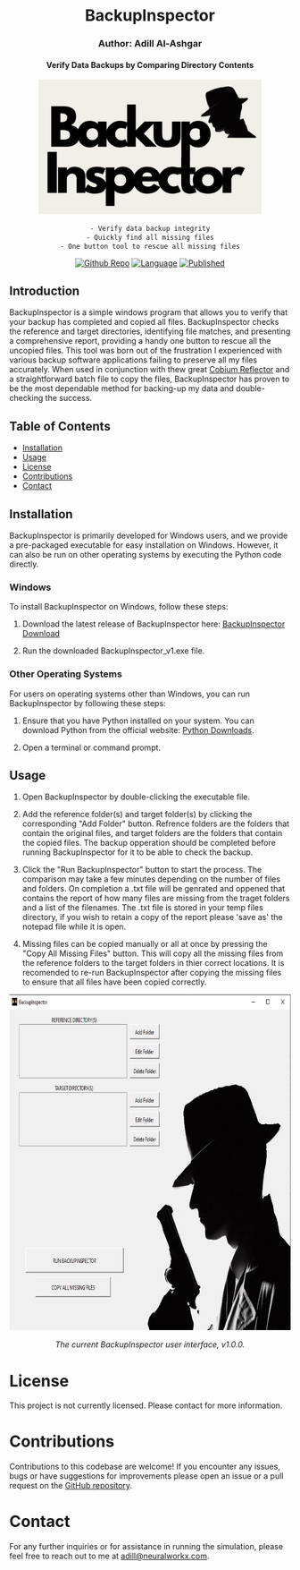 <div align="center">

# BackupInspector
### Author: Adill Al-Ashgar
#### Verify Data Backups by Comparing Directory Contents

<img src="Images/BackupInspector_logo.png" width="400"> 

    - Verify data backup integrity
    - Quickly find all missing files
    - One button tool to rescue all missing files

[![Github Repo](https://img.shields.io/badge/GitHub_Repo-BackupInspector-yellow.svg)](https://github.com/Adillwma/BackupInspector)
[![Language](https://img.shields.io/badge/language-Python-blue.svg)](https://www.python.org/)
[![Published](https://img.shields.io/badge/Published-2023-purple.svg)]()
</div>

## Introduction
BackupInspector is a simple windows program that allows you to verify that your backup has completed and copied all files. BackupInspector checks the reference and target directories, identifying file matches, and presenting a comprehensive report, providing a handy one button to rescue all the uncopied files. This tool was born out of the frustration I experienced with various backup software applications failing to preserve all my files accurately. When used in conjunction with thew great [Cobium Reflector](https://www.cobiansoft.com/cobianbackup.html) and a straightforward batch file to copy the files, BackupInspector has proven to be the most dependable method for backing-up my data and double-checking the success.

## Table of Contents
- [Installation](#installation)
- [Usage](#usage)
- [License](#license)
- [Contributions](#contributions)
- [Contact](#contact)

## Installation
BackupInspector is primarily developed for Windows users, and we provide a pre-packaged executable for easy installation on Windows. However, it can also be run on other operating systems by executing the Python code directly.

### Windows
To install BackupInspector on Windows, follow these steps:

1. Download the latest release of BackupInspector here: [BackupInspector Download](https://drive.google.com/file/d/1u4nS-Lcynr2aR8iHW-d2mRcTTuTE-0If/view?usp=drive_link)

2. Run the downloaded BackupInspector_v1.exe file.

### Other Operating Systems
For users on operating systems other than Windows, you can run BackupInspector by following these steps:

1. Ensure that you have Python installed on your system. You can download Python from the official website: [Python Downloads](https://www.python.org/downloads/).

2. Open a terminal or command prompt.

## Usage

1. Open BackupInspector by double-clicking the executable file.

2. Add the reference folder(s) and target folder(s) by clicking the corresponding "Add Folder" button. Refrence folders are the folders that contain the original files, and target folders are the folders that contain the copied files. The backup opperation should be completed before running BackupInspector for it to be able to check the backup.

3. Click the "Run BackupInspector" button to start the process. The comparison may take a few minutes depending on the number of files and folders. On completion a .txt file will be genrated and oppened that contains the report of how many files are missing from the traget folders and a list of the filenames. The .txt file is stored in your temp files directory, if you wish to retain a copy of the report please 'save as' the notepad file while it is open.

4. Missing files can be copied manually or all at once by pressing the "Copy All Missing Files" button. This will copy all the missing files from the reference folders to the target folders in thier correct locations. It is recomended to re-run BackupInspector after copying the missing files to ensure that all files have been copied correctly.

<div align="center">

<img src="Images/Gui.png" height="600"> 

*The current BackupInspector user interface, v1.0.0.*

</div>

# License
This project is not currently licensed. Please contact for more information.

# Contributions
Contributions to this codebase are welcome! If you encounter any issues, bugs or have suggestions for improvements please open an issue or a pull request on the [GitHub repository](https://github.com/Adillwma/BackupInspector).

# Contact
For any further inquiries or for assistance in running the simulation, please feel free to reach out to me at adill@neuralworkx.com.
